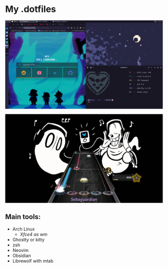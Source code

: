 # My .dotfiles

![Preview_1](./Assets/Img1.png)

![Preview_2 - clone hero](./Assets/Img2.png)

## Main tools:
- Arch Linux
    - *Xfce4 as wm* 
- Ghostty or kitty
- zsh
- Neovim
- Obsidian
- Librewolf with mtab

